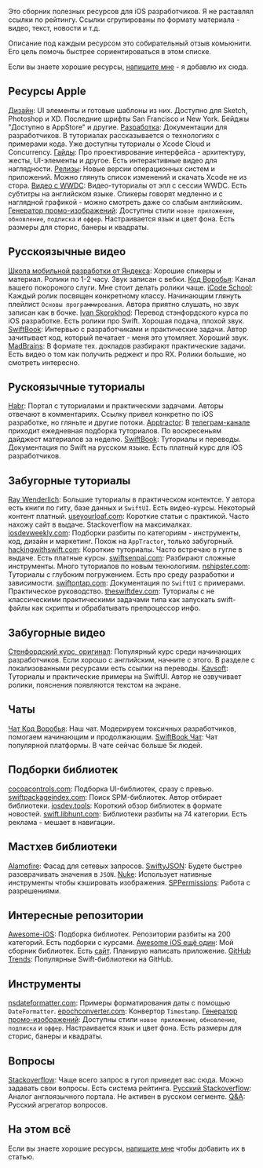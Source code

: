 Это сборник полезных ресурсов для iOS разработчиков. Я не раставлял ссылки по рейтингу. Ссылки сгрупированы по формату материала - видео, текст, новости и т.д.

Описание под каждым ресурсом это собирательный отзыв комьюнити. Его цель помочь быстрее сориентироваться в этом списке.

Если вы знаете хорошие ресурсы, [напишите мне](https://t.me/ivanvorobei) - я добавлю их сюда.

## Ресурсы Apple

[Дизайн](https://developer.apple.com/design/resources/): UI элементы и готовые шаблоны из них. Доступно для Sketch, Photoshop и XD. Последние шрифты San Francisco и New York. Бейджы "Доступно в AppStore" и другие.
[Разработка](https://developer.apple.com/documentation/): Документации для разработчиков. В туториалах рассказывается о технологиях с примерами кода. Уже доступны туториалы о Xcode Cloud и Concurrency.
[Гайды](https://developer.apple.com/design/): Про проективрование интерфейса - архитектуру, жесты, UI-элементы и другое. Есть интерактивные видео для наглядности.
[Релизы](https://developer.apple.com/download/release/): Новые версии операционных систем и приложений. Можно глянуть список изменений и скачать Xcode не из стора.
[Видео с WWDC](https://developer.apple.com/videos/): Видео-туториалы от эпл с сессии WWDC. Есть субтитры на английском языке. Спикеры говорят медленно и с наглядной графикой - можно смотреть даже со слабым английским.
[Генератор промо-изображений](https://tools.applemediaservices.com/apple-app-store-promote): Доступны стили `новое приложение`, `обновление`, `подписка` и `оффер`. Настраивается язык и цвет фона. Есть размеры для сторис, банеры и квадраты.

## Русскоязычные видео

[Школа мобильной разработки от Яндекса](https://www.youtube.com/playlist?list=PLQC2_0cDcSKBUXhSGqAbVAp3SFBKPnpFI): Хорошие спикеры и материал. Ролики по 1-2 часу. Звук записан с вебки.
[Код Воробья](https://www.youtube.com/channel/UCNUGzZfcOyX4YpP36VzeZ6A): Канал вашего покороного слуги. Мне стоит делать ролики чаще.
[iCode School](https://www.youtube.com/channel/UCx1xu0yc1mh-gjAq8YKRobg): Каждый ролик посвящен конкретному классу. Начинающим глянуть плейлист `Основы программирования`. Автора приятно слушать, но звук записан как в бочке.
[Ivan Skorokhod](https://www.youtube.com/channel/UChfEfFKYILtO5yZSX2irynw): Перевод стэнфордского курса по iOS разработке. Есть ролики про Swift. Хорошая подача, плохой звук.
[SwiftBook](https://www.youtube.com/channel/UCXlCPCsB09ftBA5bQfiSWoQ): Интервью с разработчиками и практические задачи. Автор зачитывает код, который печатает - меня это утомляет. Хороший звук.
[MadBrains](https://www.youtube.com/c/MadBrains): В формате тех. докладов разбирают практические задачи. Есть видео о том как получить реджект и про RX. Ролики большие, но смотреть интересно.

## Рускоязычные туториалы

[Habr](https://habr.com/ru/hub/ios_dev/): Портал с туториалами и практическми задачами. Авторы отвечают в комментариях. Ссылку привел конкретно по iOS разработке, но гляньте и другие потоки.
[Apptractor](https://apptractor.ru): В [телеграм-канале](https://telegram.me/apptractor) приходит ежедневная подборка туториалов. По воскресеньям дайджест материалов за неделю.
[SwiftBook](https://swiftbook.ru): Туториалы и переводы. Документация по Swift на русском языке. Есть платный курс для iOS разработчиков.

## Забугорные туториалы

[Ray Wenderlich](https://www.raywenderlich.com): Большие туториалы в практическом контектсе. У автора есть книги по гиту, базе данных и `SwiftUI`. Есть видео-курсы. Некоторый контент платный.
[useyourloaf.com](https://useyourloaf.com): Короткие статьи с практикой. Часто нахожу сайт в выдаче. Stackoverflow на максималках.
[iosdevweekly.com](https://iosdevweekly.com): Подборки разбиты по категориям - инструменты, код, дизайн и маркетинг. Похож на `AppTractor`, только забугорный.
[hackingwithswift.com](https://www.hackingwithswift.com/): Короткие туториалы. Часто встречаю в гугле в выдаче. Есть платные курсы.
[swiftsenpai.com](https://swiftsenpai.com): Разбирают сложные инструменты. Много туториалов по новым технологиям.
[nshipster.com](https://nshipster.com): Туториалы с глубоким погружением. Есть про среду разработки и зависимости.
[swiftontap.com](https://swiftontap.com): Документация по `SwiftUI` с примерами. Практическое руководство.
[theswiftdev.com](https://theswiftdev.com): Туториалы с не классическими практическими задачами типа как запускать swift-файлы как скрипты и обрабатывать препроцессор инфо.

## Забугорные видео

[Стенфордский курс, оригинал](https://www.youtube.com/playlist?list=PL3d_SFOiG7_8ofjyKzX6Nl1wZehbdiZC_): Популярный курс среди начинающих разработчиков. Если хорошо с английским, начните с этого. В разделе с локализованными ресурсами есть ссылки на переводы.
[Kavsoft](https://www.youtube.com/c/Kavsoft): Туториалы и практические примеры на SwiftUI. Автор не озвучивает ролики, пояснения появляются текстом на экране.

## Чаты

[Чат Код Воробья](https://sparrowcode.io/telegram/chat): Наш чат. Модерируем токсичных разработчиков, помогаем начинающим и продолжающим.
[SwiftBook Чат](https://telegram.me/swiftbook_chat): Чат популярной платформы. В чате сейчас больше 5к людей.

## Подборки библиотек

[cocoacontrols.com](https://www.cocoacontrols.com): Подборка UI-библиотек, сразу с превью.
[swiftpackageindex.com](https://swiftpackageindex.com): Поиск SPM-библиотек. Автор отбирает библиотеки.
[iosdev.tools](https://iosdev.tools): Короткий обзор библиотек в формате новостей.
[swift.libhunt.com](https://swift.libhunt.com): Библиотеки разбиты на 74 категории. Есть реклама - мешает в навигации.

## Мастхев библиотеки

[Alamofire](https://github.com/Alamofire/Alamofire): Фасад для сетевых запросов.
[SwiftyJSON](https://github.com/SwiftyJSON/SwiftyJSON): Будете быстрее разоврачивать значения в `JSON`.
[Nuke](https://github.com/kean/Nuke): Использует нативные инструменты чтобы кэшировать изображения.
[SPPermissions](https://github.com/ivanvorobei/SPPermissions): Работа с разрешениями.

## Интересные репозитории

[Awesome-iOS](https://github.com/vsouza/awesome-ios): Подборка библиотек. Репозитории разбиты на 200 категорий. Есть подборки с курсами.
[Awesome iOS ещё один](https://github.com/ivanvorobei/awesome-ios): Мой сборник библиотек. Есть [сайт](https://awesome-ios.com). Планирую написать приложение.
[GitHub Trends](https://github.com/trending/swift?since=daily&spoken_language_code=): Популярные Swift-библиотеки на GitHub.

## Инструменты

[nsdateformatter.com](https://nsdateformatter.com): Примеры форматирования даты с помощью `DateFormatter`.
[epochconverter.com](https://www.epochconverter.com): Конвертор `Timestamp`.
[Генератор промо-изображений](https://tools.applemediaservices.com/apple-app-store-promote): Доступны стили `новое приложение`, `обновление`, `подписка` и `оффер`. Настраивается язык и цвет фона. Есть размеры для сторис, банеры и квадраты.

## Вопросы

[Stackoverflow](https://stackoverflow.com): Чаще всего запрос в гугол приведет вас сюда. Можно задавать свои вопросы. Есть система рейтинга.
[Русский Stackoverflow](https://ru.stackoverflow.com): Аналог англоязычного портала. Не активен в русском сегменте.
[Q&A](https://qna.habr.com): Русский агрегатор вопросов.

## На этом всё

Если вы знаете хорошие ресурсы, [напишите мне](https://t.me/ivanvorobei) чтобы добавить их в статью.

